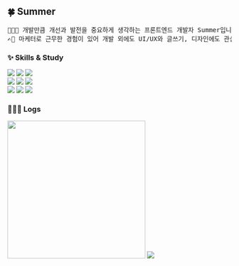 <div align="left">

## 🍀 Summer

<pre>
🧑🏻‍💻 개발만큼 개선과 발전을 중요하게 생각하는 프론트엔드 개발자 Summer입니다.
✍🏻 마케터로 근무한 경험이 있어 개발 외에도 UI/UX와 글쓰기, 디자인에도 관심이 많습니다.
</pre>


### ✨ Skills & Study

<img src="https://img.shields.io/badge/JavaScript-F7DF1E?style=flat&logo=JavaScript&logoColor=white"/>
<img src="https://img.shields.io/badge/React-61DAFB?style=flat&logo=React&logoColor=white"/>
<img src="https://img.shields.io/badge/TypeScript-3578E5?style=flat&logo=TypeScript&logoColor=white"/>
<br />
<img src="https://img.shields.io/badge/Tailwind-06B6D4?style=flat&logo=TailwindCSS&logoColor=white"/>
<img src="https://img.shields.io/badge/Styled components-DB7093?style=flat&logo=styledcomponents&logoColor=white"/>
<img src="https://img.shields.io/badge/Sass-CC6699?style=flat&logo=Sass&logoColor=white"/>
<br />
<img src="https://img.shields.io/badge/Recoil-3578E5?style=flat&logo=Recoil&logoColor=white"/>
<img src="https://img.shields.io/badge/React query-FF4154?style=flat&logo=React-query&logoColor=white"/>
<img src="https://img.shields.io/badge/Redux-764ABC?style=flat&logo=Redux&logoColor=white"/>


### 🏃🏻‍♀️ Logs

<img src="https://github-readme-stats.vercel.app/api/top-langs/?username=summermong&layout=compact" width="310"/>
<img src="http://mazassumnida.wtf/api/v2/generate_badge?boj=summermong"/>

